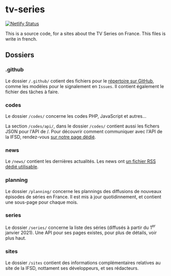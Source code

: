 # tv-series
[![Netlify Status](https://api.netlify.com/api/v1/badges/5ecd36f7-e764-440f-a1a4-8bc9fb3753df/deploy-status)](https://app.netlify.com/sites/ifsd/deploys)

This is a source code, for a sites about the TV Series on France. This files is write in french.

## Dossiers
### .github
Le dossier `/.github/` cotient des fichiers pour le [répertoire sur GitHub](https://github.com/Florian-COLLIN/), comme les modèles pour le signalement en `Issues`. Il contient également le fichier des tâches à faire.

### codes
Le dossier `/codes/` concerne les codes PHP, JavaScript et autres...

La section `/codes/api/`, dans le dossier `/codes/` contient aussi les fichers JSON pour l'API de /. Pour découvrir comment communiquer avec l'API de la IFSD, rendez-vous [sur notre page dédié](https://ifsd.netlify.app/api.html).

### news
Le `/news/` contient les dernières actualités. Les news ont [un fichier RSS dédié utilisable](https://ifsd.netlify.app/codes/news.rss).

### planning
Le dossier `/planning/` concerne les plannings des diffusions de nouveaux épisodes de séries en France. Il est mis à jour quotidinnement, et contient une sous-page pour chaque mois.

### series
Le dossier `/series/` concerne la liste des séries (diffusés à partir du 1<sup>er</sup> janvier 2021). Une API pour ses pages existes, pour plus de détails, voir plus haut.

### sites
Le dossier `/sites` contient des informations complémentaires relatives au site de la IFSD, nottament ses développeurs, et ses rédacteurs.
